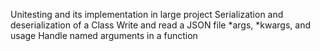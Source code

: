 Unitesting and its implementation in large project
Serialization and deserialization of a Class
Write and read a JSON file
*args, *kwargs, and usage
Handle named arguments in a function
